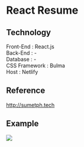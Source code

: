 # React Resume

## Technology
Front-End : React.js  
Back-End : -  
Database : -  
CSS Framework : Bulma  
Host : Netlify

## Reference
http://sumetph.tech

## Example
<img src="https://i.imgur.com/9zKzZEC.png" />
